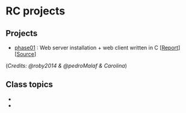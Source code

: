 # RC projects

## Projects
* [phase01](https://github.com/robyzzz/uni-projects/tree/master/RC/phase01/) : Web server installation + web client written in C [[Report](https://github.com/robyzzz/uni-projects/blob/master/RC/phase01/redes_phase01.pdf)] [[Source](https://github.com/robyzzz/uni-projects/blob/master/RC/phase01/webclient.c)]

(*Credits: @roby2014 & @pedroMalaf & Carolina*)


## Class topics
*
*
